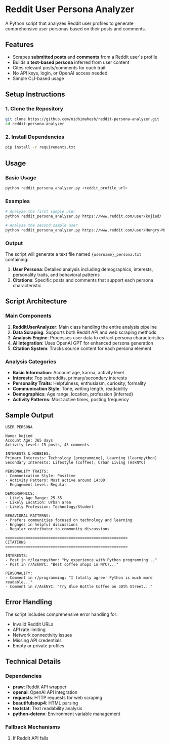 # Reddit User Persona Analyzer

A Python script that analyzes Reddit user profiles to generate comprehensive user personas based on their posts and comments.

## Features

- Scrapes **submitted posts** and **comments** from a Reddit user's profile
- Builds a **text-based persona** inferred from user content
- Cites relevant posts/comments for each trait
- No API keys, login, or OpenAI access needed
- Simple CLI-based usage

## Setup Instructions

### 1. Clone the Repository

```bash
git clone https://github.com/nidhimahesh/reddit-persona-analyzer.git
cd reddit-persona-analyzer
```

### 2. Install Dependencies

```bash
pip install -r requirements.txt
```


## Usage

### Basic Usage

```bash
python reddit_persona_analyzer.py <reddit_profile_url>
```

### Examples

```bash
# Analyze the first sample user
python reddit_persona_analyzer.py https://www.reddit.com/user/kojied/

# Analyze the second sample user  
python reddit_persona_analyzer.py https://www.reddit.com/user/Hungry-Move-6603/
```

### Output

The script will generate a text file named `{username}_persona.txt` containing:

1. **User Persona**: Detailed analysis including demographics, interests, personality traits, and behavioral patterns
2. **Citations**: Specific posts and comments that support each persona characteristic

## Script Architecture

### Main Components

1. **RedditUserAnalyzer**: Main class handling the entire analysis pipeline
2. **Data Scraping**: Supports both Reddit API and web scraping methods
3. **Analysis Engine**: Processes user data to extract persona characteristics
4. **AI Integration**: Uses OpenAI GPT for enhanced persona generation
5. **Citation System**: Tracks source content for each persona element

### Analysis Categories

- **Basic Information**: Account age, karma, activity level
- **Interests**: Top subreddits, primary/secondary interests
- **Personality Traits**: Helpfulness, enthusiasm, curiosity, formality
- **Communication Style**: Tone, writing length, readability
- **Demographics**: Age range, location, profession (inferred)
- **Activity Patterns**: Most active times, posting frequency

## Sample Output

```
USER PERSONA

Name: kojied
Account Age: 365 days
Activity Level: 15 posts, 45 comments

INTERESTS & HOBBIES:
Primary Interests: Technology (programming), Learning (learnpython)
Secondary Interests: Lifestyle (coffee), Urban Living (AskNYC)

PERSONALITY TRAITS:
- Communication Style: Positive
- Activity Pattern: Most active around 14:00
- Engagement Level: Regular

DEMOGRAPHICS:
- Likely Age Range: 25-35
- Likely Location: Urban area
- Likely Profession: Technology/Student

BEHAVIORAL PATTERNS:
- Prefers communities focused on technology and learning
- Engages in helpful discussions
- Regular contributor to community discussions

======================================================
CITATIONS
======================================================

INTERESTS:
- Post in r/learnpython: "My experience with Python programming..."
- Post in r/AskNYC: "Best coffee shops in NYC?..."

PERSONALITY:
- Comment in r/programming: "I totally agree! Python is much more readable..."
- Comment in r/AskNYC: "Try Blue Bottle Coffee on 30th Street..."
```

## Error Handling

The script includes comprehensive error handling for:

- Invalid Reddit URLs
- API rate limiting
- Network connectivity issues
- Missing API credentials
- Empty or private profiles

## Technical Details

### Dependencies

- **praw**: Reddit API wrapper
- **openai**: OpenAI API integration
- **requests**: HTTP requests for web scraping
- **beautifulsoup4**: HTML parsing
- **textstat**: Text readability analysis
- **python-dotenv**: Environment variable management

### Fallback Mechanisms

1. If Reddit API fails

